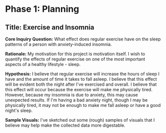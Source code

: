 # Phase 1: Planning 

## Title: Exercise and Insomnia

**Core Inquiry Question:** What effect does regular exercise have on the sleep patterns of a person with anxiety-induced insomnia.

**Rationale:** My motivation for this project is motivation itself. I wish to quantify the effects of regular exercise on one of the most important aspects of a healthy lifestyle - sleep. 

**Hypothesis:** I believe that regular exercise will increase the hours of sleep I have and the amount of time it takes to fall asleep. I believe that this effect will be evident both the night after I've exercised and overall. I believe that this effect will occur because the exercise will make me physically tired. However, because my insomnia is due to anxiety, this may cause unexpected results. If I'm having a bad anxiety night, though I may be physically tired, it may not be enough to make me fall asleep or have a good night's sleep. 

**Sample Visuals:** I've sketched out some (rough) samples of visuals that I believe may help make the collected data more digestable. 
